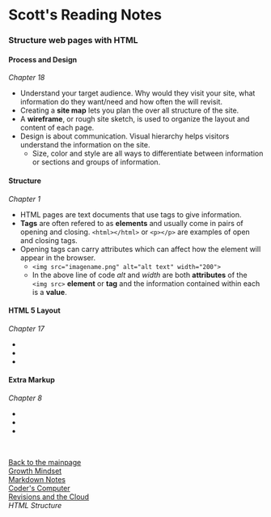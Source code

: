 # Scott's Reading Notes

### Structure web pages with HTML

#### Process and Design
*Chapter 18*

+ Understand your target audience.  Why would they visit your site, what information do they want/need and how often the will revisit.
+ Creating a **site map** lets you plan the over all structure of the site.
+ A **wireframe**, or rough site sketch, is used to organize the layout and content of each page.
+ Design is about communication.  Visual hierarchy helps visitors understand the information on the site.
    + Size, color and style are all ways to differentiate between information or sections and groups of information.

#### Structure
*Chapter 1*

+ HTML pages are text documents that use tags to give information.
+ **Tags** are often refered to as **elements** and usually come in pairs of opening and closing. `<html></html>` or `<p></p>` are examples of open and closing tags.
+ Opening tags can carry attributes which can affect how the element will appear in the browser.
    + `<img src="imagename.png" alt="alt text" width="200">`
    + In the above line of code *alt* and *width* are both **attributes** of the `<img src>` **element** or **tag** and the information contained within each is a **value**.

#### HTML 5 Layout
*Chapter 17*

+ 
+ 
+ 

#### Extra Markup
*Chapter 8*

+ 
+ 
+ 

<br>

[Back to the mainpage](README.md)<br />
[Growth Mindset](growth-mindset.md)<br />
[Markdown Notes](markdown-notes.md)<br />
[Coder's Computer](coders-computer.md)<br>
[Revisions and the Cloud](revisions-cloud.md)<br>
*HTML Structure* 

<!--- 
Vocabulary

HTML / Markup:

Semantics:


Personas:

Meta:

Content:


Structure vs Presentation:
--->